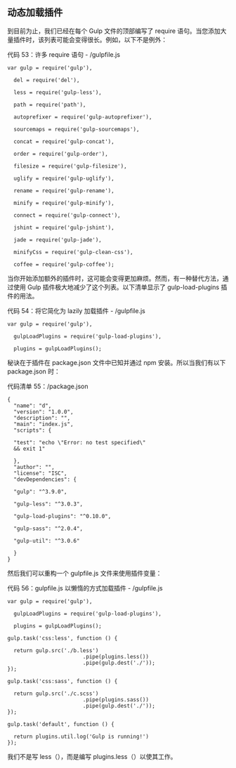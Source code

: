 ## 动态加载插件

到目前为止，我们已经在每个 Gulp 文件的顶部编写了 require 语句。当您添加大量插件时，该列表可能会变得很长。例如，以下不是例外：

代码 53：许多 require 语句 - /gulpfile.js

```
var gulp = require('gulp'),

  del = require('del'),

  less = require('gulp-less'),

  path = require('path'),

  autoprefixer = require('gulp-autoprefixer'),

  sourcemaps = require('gulp-sourcemaps'),

  concat = require('gulp-concat'),

  order = require('gulp-order'),

  filesize = require('gulp-filesize'),

  uglify = require('gulp-uglify'),

  rename = require('gulp-rename'),

  minify = require('gulp-minify'),

  connect = require('gulp-connect'),

  jshint = require('gulp-jshint'),

  jade = require('gulp-jade'),

  minifyCss = require('gulp-clean-css'),

  coffee = require('gulp-coffee');

```

当你开始添加额外的插件时，这可能会变得更加麻烦。然而，有一种替代方法，通过使用 Gulp 插件极大地减少了这个列表。以下清单显示了 gulp-load-plugins 插件的用法。

代码 54：将它简化为 lazily 加载插件 - /gulpfile.js

```
var gulp = require('gulp'),

  gulpLoadPlugins = require('gulp-load-plugins'),

  plugins = gulpLoadPlugins();

```

秘诀在于插件在 package.json 文件中已知并通过 npm 安装。所以当我们有以下 package.json 时：

代码清单 55：/package.json

```
{
  "name": "d",
  "version": "1.0.0",
  "description": "",
  "main": "index.js",
  "scripts": {

  "test": "echo \"Error: no test specified\"
  && exit 1"

  },
  "author": "",
  "license": "ISC",
  "devDependencies": {

  "gulp": "^3.9.0",

  "gulp-less": "^3.0.3",

  "gulp-load-plugins": "^0.10.0",

  "gulp-sass": "^2.0.4",

  "gulp-util": "^3.0.6"

  }
}

```

然后我们可以重构一个 gulpfile.js 文件来使用插件变量：

代码 56：gulpfile.js 以懒惰的方式加载插件 - /gulpfile.js

```
var gulp = require('gulp'),

  gulpLoadPlugins = require('gulp-load-plugins'),

  plugins = gulpLoadPlugins();

gulp.task('css:less', function () {

  return gulp.src('./b.less')
                        .pipe(plugins.less())
                        .pipe(gulp.dest('./'));
});

gulp.task('css:sass', function () {

  return gulp.src('./c.scss')
                        .pipe(plugins.sass())
                        .pipe(gulp.dest('./'));
});

gulp.task('default', function () {

  return plugins.util.log('Gulp is running!')
});

```

我们不是写 less（），而是编写 plugins.less（）以使其工作。